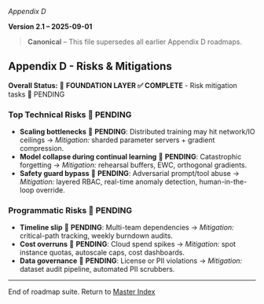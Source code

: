 *Appendix D* 

**Version 2.1 – 2025-09-01**

> **Canonical** – This file supersedes all earlier Appendix D roadmaps. 


## Appendix D - Risks & Mitigations
<!-- CURSOR RULE: ALWAYS run risk_register_checks before editing this section -->

**Overall Status:** 🚨 **FOUNDATION LAYER ✅ COMPLETE** - Risk mitigation tasks 🚨 PENDING 



### Top Technical Risks 🚨 **PENDING**
- **Scaling bottlenecks** 🚨 **PENDING**: Distributed training may hit network/IO ceilings → *Mitigation:* sharded parameter servers + gradient compression.
- **Model collapse during continual learning** 🚨 **PENDING**: Catastrophic forgetting → *Mitigation:* rehearsal buffers, EWC, orthogonal gradients.
- **Safety guard bypass** 🚨 **PENDING**: Adversarial prompt/tool abuse → *Mitigation:* layered RBAC, real-time anomaly detection, human-in-the-loop override.

### Programmatic Risks 🚨 **PENDING**
- **Timeline slip** 🚨 **PENDING**: Multi-team dependencies → *Mitigation:* critical-path tracking, weekly burndown audits.
- **Cost overruns** 🚨 **PENDING**: Cloud spend spikes → *Mitigation:* spot instance quotas, autoscale caps, cost dashboards.
- **Data governance** 🚨 **PENDING**: License or PII violations → *Mitigation:* dataset audit pipeline, automated PII scrubbers.

---
End of roadmap suite. Return to [Master Index](MASTER_ROADMAP.md)